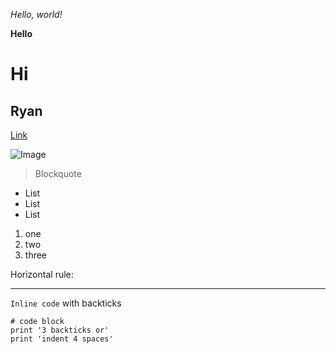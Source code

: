*Hello, world!*

**Hello**

# Hi

## Ryan

[Link](www.youtube.com)

![Image](https://media.fisheries.noaa.gov/2021-01/atlantic_mackerel.jpg?VersionId=null)

> Blockquote

* List
* List
* List

1. one
2. two
3. three

Horizontal rule:

---

`Inline code` with backticks

```
# code block
print '3 backticks or'
print 'indent 4 spaces'
```
